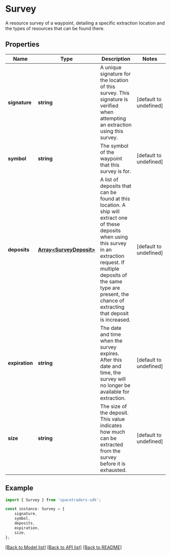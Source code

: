 # Survey

A resource survey of a waypoint, detailing a specific extraction location and the types of resources that can be found there.

## Properties

Name | Type | Description | Notes
------------ | ------------- | ------------- | -------------
**signature** | **string** | A unique signature for the location of this survey. This signature is verified when attempting an extraction using this survey. | [default to undefined]
**symbol** | **string** | The symbol of the waypoint that this survey is for. | [default to undefined]
**deposits** | [**Array&lt;SurveyDeposit&gt;**](SurveyDeposit.md) | A list of deposits that can be found at this location. A ship will extract one of these deposits when using this survey in an extraction request. If multiple deposits of the same type are present, the chance of extracting that deposit is increased. | [default to undefined]
**expiration** | **string** | The date and time when the survey expires. After this date and time, the survey will no longer be available for extraction. | [default to undefined]
**size** | **string** | The size of the deposit. This value indicates how much can be extracted from the survey before it is exhausted. | [default to undefined]

## Example

```typescript
import { Survey } from 'spacetraders-sdk';

const instance: Survey = {
    signature,
    symbol,
    deposits,
    expiration,
    size,
};
```

[[Back to Model list]](../README.md#documentation-for-models) [[Back to API list]](../README.md#documentation-for-api-endpoints) [[Back to README]](../README.md)

